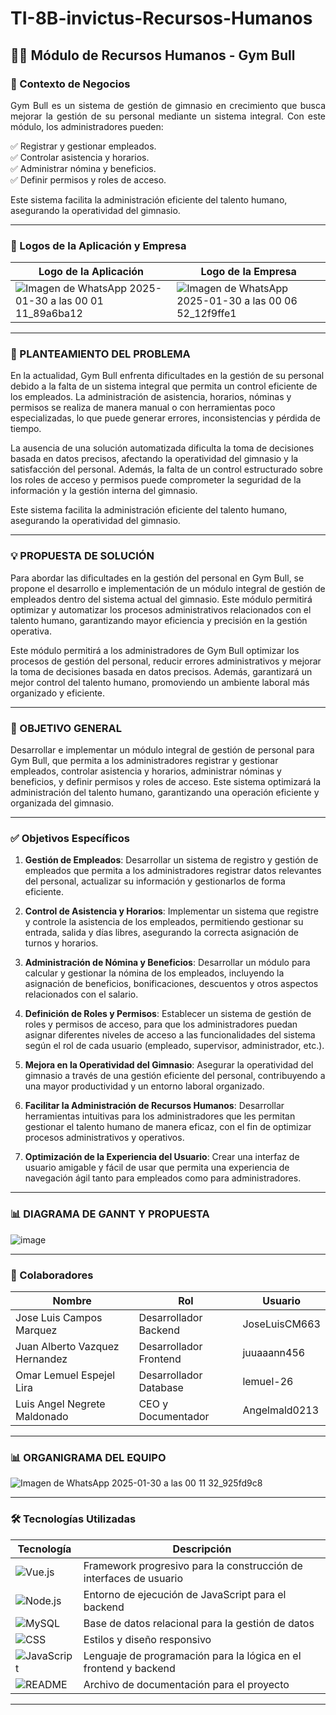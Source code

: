 # TI-8B-invictus-Recursos-Humanos
## 🏋️‍♂️ Módulo de Recursos Humanos - Gym Bull

### 📌 Contexto de Negocios
<p align="justify">
Gym Bull es un sistema de gestión de gimnasio en crecimiento que busca mejorar la gestión de su personal mediante un sistema integral. Con este módulo, los administradores pueden:

✅ Registrar y gestionar empleados.  
✅ Controlar asistencia y horarios.  
✅ Administrar nómina y beneficios.  
✅ Definir permisos y roles de acceso.  

Este sistema facilita la administración eficiente del talento humano, asegurando la operatividad del gimnasio.

---

### 🏢 Logos de la Aplicación y Empresa

| Logo de la Aplicación | Logo de la Empresa |
|-----------------------|---------------------|
| ![Imagen de WhatsApp 2025-01-30 a las 00 01 11_89a6ba12](https://github.com/user-attachments/assets/f8dee2e9-5422-4094-a648-5f82aa1d8c9f) | ![Imagen de WhatsApp 2025-01-30 a las 00 06 52_12f9ffe1](https://github.com/user-attachments/assets/af1ee2d1-d143-45b2-9062-37ee1d677e17) |

---

### 📝 PLANTEAMIENTO DEL PROBLEMA

En la actualidad, Gym Bull enfrenta dificultades en la gestión de su personal debido a la falta de un sistema integral que permita un control eficiente de los empleados. La administración de asistencia, horarios, nóminas y permisos se realiza de manera manual o con herramientas poco especializadas, lo que puede generar errores, inconsistencias y pérdida de tiempo.

La ausencia de una solución automatizada dificulta la toma de decisiones basada en datos precisos, afectando la operatividad del gimnasio y la satisfacción del personal. Además, la falta de un control estructurado sobre los roles de acceso y permisos puede comprometer la seguridad de la información y la gestión interna del gimnasio.

Este sistema facilita la administración eficiente del talento humano, asegurando la operatividad del gimnasio.

---

### 💡 PROPUESTA DE SOLUCIÓN

Para abordar las dificultades en la gestión del personal en Gym Bull, se propone el desarrollo e implementación de un módulo integral de gestión de empleados dentro del sistema actual del gimnasio. Este módulo permitirá optimizar y automatizar los procesos administrativos relacionados con el talento humano, garantizando mayor eficiencia y precisión en la gestión operativa.

Este módulo permitirá a los administradores de Gym Bull optimizar los procesos de gestión del personal, reducir errores administrativos y mejorar la toma de decisiones basada en datos precisos. Además, garantizará un mejor control del talento humano, promoviendo un ambiente laboral más organizado y eficiente.

---

### 🎯 OBJETIVO GENERAL

Desarrollar e implementar un módulo integral de gestión de personal para Gym Bull, que permita a los administradores registrar y gestionar empleados, controlar asistencia y horarios, administrar nóminas y beneficios, y definir permisos y roles de acceso. Este sistema optimizará la administración del talento humano, garantizando una operación eficiente y organizada del gimnasio.

---

### ✅ Objetivos Específicos

1. **Gestión de Empleados**: Desarrollar un sistema de registro y gestión de empleados que permita a los administradores registrar datos relevantes del personal, actualizar su información y gestionarlos de forma eficiente.

2. **Control de Asistencia y Horarios**: Implementar un sistema que registre y controle la asistencia de los empleados, permitiendo gestionar su entrada, salida y días libres, asegurando la correcta asignación de turnos y horarios.

3. **Administración de Nómina y Beneficios**: Desarrollar un módulo para calcular y gestionar la nómina de los empleados, incluyendo la asignación de beneficios, bonificaciones, descuentos y otros aspectos relacionados con el salario.

4. **Definición de Roles y Permisos**: Establecer un sistema de gestión de roles y permisos de acceso, para que los administradores puedan asignar diferentes niveles de acceso a las funcionalidades del sistema según el rol de cada usuario (empleado, supervisor, administrador, etc.).

5. **Mejora en la Operatividad del Gimnasio**: Asegurar la operatividad del gimnasio a través de una gestión eficiente del personal, contribuyendo a una mayor productividad y un entorno laboral organizado.

6. **Facilitar la Administración de Recursos Humanos**: Desarrollar herramientas intuitivas para los administradores que les permitan gestionar el talento humano de manera eficaz, con el fin de optimizar procesos administrativos y operativos.

7. **Optimización de la Experiencia del Usuario**: Crear una interfaz de usuario amigable y fácil de usar que permita una experiencia de navegación ágil tanto para empleados como para administradores.

---

### 📊 DIAGRAMA DE GANNT Y PROPUESTA
![image](https://github.com/user-attachments/assets/c4fa6176-4464-4e6b-8a69-098c8d046358)

---

### 👥 Colaboradores

| Nombre                        | Rol                          | Usuario               |  
|-------------------------------|------------------------------|-----------------------|  
| Jose Luis Campos Marquez      | Desarrollador Backend        | JoseLuisCM663         |  
| Juan Alberto Vazquez Hernandez | Desarrollador Frontend       | juuaaann456           |  
| Omar Lemuel Espejel Lira       | Desarrollador Database       | lemuel-26             |  
| Luis Angel Negrete Maldonado   | CEO y Documentador           | Angelmald0213         |  

---

### 📊 ORGANIGRAMA DEL EQUIPO

![Imagen de WhatsApp 2025-01-30 a las 00 11 32_925fd9c8](https://github.com/user-attachments/assets/7cab2e78-2677-4df8-8e81-5df5cdc155b4)

---


### 🛠️ Tecnologías Utilizadas  

| Tecnología      | Descripción                                                                      |
|-----------------|----------------------------------------------------------------------------------|
| ![Vue.js](https://img.shields.io/badge/Vue.js-Framework-brightgreen)   | Framework progresivo para la construcción de interfaces de usuario |
| ![Node.js](https://img.shields.io/badge/Node.js-Server-green)         | Entorno de ejecución de JavaScript para el backend |
| ![MySQL](https://img.shields.io/badge/MySQL-Database-orange)          | Base de datos relacional para la gestión de datos |
| ![CSS](https://img.shields.io/badge/CSS-Style-blue)                  | Estilos y diseño responsivo |
| ![JavaScript](https://img.shields.io/badge/JavaScript-Scripting-yellow) | Lenguaje de programación para la lógica en el frontend y backend |
| ![README](https://img.shields.io/badge/README-Documentation-lightgrey) | Archivo de documentación para el proyecto |

---
</p>
